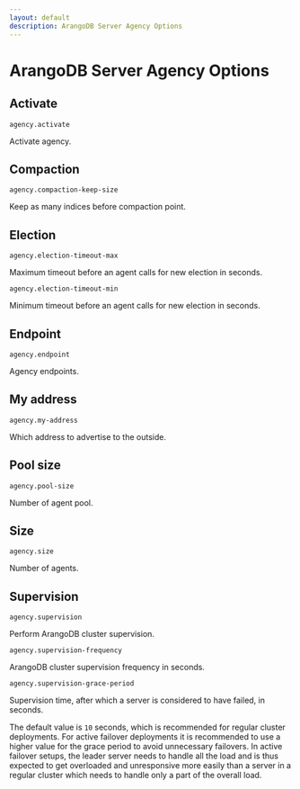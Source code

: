 ```yaml
---
layout: default
description: ArangoDB Server Agency Options
---
```

# ArangoDB Server Agency Options

## Activate

`agency.activate`

Activate agency.

## Compaction

`agency.compaction-keep-size`

Keep as many indices before compaction point. 

## Election

`agency.election-timeout-max`

Maximum timeout before an agent calls for new election in seconds.

`agency.election-timeout-min`

Minimum timeout before an agent calls for new election in seconds.

## Endpoint

`agency.endpoint`

Agency endpoints.

## My address

`agency.my-address`

Which address to advertise to the outside. 

## Pool size

`agency.pool-size`

Number of agent pool.

## Size

`agency.size`

Number of agents.

## Supervision

`agency.supervision`

Perform ArangoDB cluster supervision.

`agency.supervision-frequency`

ArangoDB cluster supervision frequency in seconds.

`agency.supervision-grace-period`

Supervision time, after which a server is considered to have failed, in seconds. 

The default value is `10` seconds, which is recommended for regular cluster deployments.
For active failover deployments it is recommended to use a higher value for the grace
period to avoid unnecessary failovers. In active failover setups, the leader server needs 
to handle all the load and is thus expected to get overloaded and unresponsive more easily 
than a server in a regular cluster which needs to handle only a part of the overall load.
